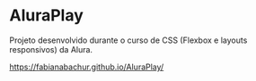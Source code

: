 # AluraPlay
Projeto desenvolvido durante o curso de CSS (Flexbox e layouts responsivos) da Alura.

https://fabianabachur.github.io/AluraPlay/
